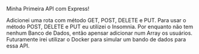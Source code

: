 Minha Primeira API com Express!

Adicionei uma rota com método GET, POST, DELETE e PUT.
Para usar o método POST, DELETE e PUT eu utilizei o Insomnia.
Por enquanto não tem nenhum Banco de Dados, então apensar adicionar num Array os usuários.
Futuramente irei utilizar o Docker para simular um bando de dados para essa API.
